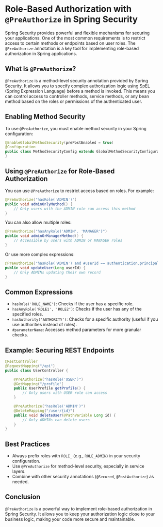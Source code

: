 # Role-Based Authorization with `@PreAuthorize` in Spring Security

Spring Security provides powerful and flexible mechanisms for securing your applications. One of the most common requirements is to restrict access to certain methods or endpoints based on user roles. The `@PreAuthorize` annotation is a key tool for implementing role-based authorization in Spring applications.

## What is `@PreAuthorize`?

`@PreAuthorize` is a method-level security annotation provided by Spring Security. It allows you to specify complex authorization logic using SpEL (Spring Expression Language) before a method is invoked. This means you can control access to controller methods, service methods, or any bean method based on the roles or permissions of the authenticated user.

## Enabling Method Security

To use `@PreAuthorize`, you must enable method security in your Spring configuration:

```java
@EnableGlobalMethodSecurity(prePostEnabled = true)
@Configuration
public class MethodSecurityConfig extends GlobalMethodSecurityConfiguration {
}
```

## Using `@PreAuthorize` for Role-Based Authorization

You can use `@PreAuthorize` to restrict access based on roles. For example:

```java
@PreAuthorize("hasRole('ADMIN')")
public void adminOnlyMethod() {
    // Only users with the ADMIN role can access this method
}
```

You can also allow multiple roles:

```java
@PreAuthorize("hasAnyRole('ADMIN', 'MANAGER')")
public void adminOrManagerMethod() {
    // Accessible by users with ADMIN or MANAGER roles
}
```

Or use more complex expressions:

```java
@PreAuthorize("hasRole('ADMIN') and #userId == authentication.principal.id")
public void updateUser(Long userId) {
    // Only ADMINs updating their own record
}
```

## Common Expressions

- `hasRole('ROLE_NAME')`: Checks if the user has a specific role.
- `hasAnyRole('ROLE1', 'ROLE2')`: Checks if the user has any of the specified roles.
- `hasAuthority('AUTHORITY')`: Checks for a specific authority (useful if you use authorities instead of roles).
- `#parameterName`: Accesses method parameters for more granular checks.

## Example: Securing REST Endpoints

```java
@RestController
@RequestMapping("/api")
public class UserController {

    @PreAuthorize("hasRole('USER')")
    @GetMapping("/profile")
    public UserProfile getProfile() {
        // Only users with USER role can access
    }

    @PreAuthorize("hasRole('ADMIN')")
    @DeleteMapping("/user/{id}")
    public void deleteUser(@PathVariable Long id) {
        // Only ADMINs can delete users
    }
}
```

## Best Practices

- Always prefix roles with `ROLE_` (e.g., `ROLE_ADMIN`) in your security configuration.
- Use `@PreAuthorize` for method-level security, especially in service layers.
- Combine with other security annotations (`@Secured`, `@PostAuthorize`) as needed.

## Conclusion

`@PreAuthorize` is a powerful way to implement role-based authorization in Spring Security. It allows you to keep your authorization logic close to your business logic, making your code more secure and maintainable.
